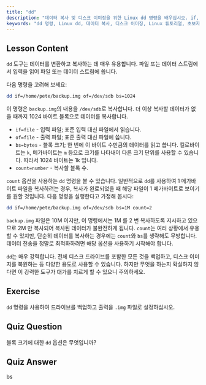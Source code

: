```yaml
---
title: "dd"
description: "데이터 복사 및 디스크 이미징을 위한 Linux dd 명령을 배우십시오. if, of, bs 와 같은 옵션을 이해하십시오. Linux 데이터 관리 여정을 시작하십시오!"
keywords: "dd 명령, Linux dd, 데이터 복사, 디스크 이미징, Linux 튜토리얼, 초보자, 가이드, 데이터 백업"
---
```


## Lesson Content

`dd` 도구는 데이터를 변환하고 복사하는 데 매우 유용합니다. 파일 또는 데이터 스트림에서 입력을 읽어 파일 또는 데이터 스트림에 씁니다.

다음 명령을 고려해 보세요:

```bash
dd if=/home/pete/backup.img of=/dev/sdb bs=1024
```

이 명령은 `backup.img`의 내용을 `/dev/sdb`로 복사합니다. 더 이상 복사할 데이터가 없을 때까지 1024 바이트 블록으로 데이터를 복사합니다.

- `if=file` - 입력 파일; 표준 입력 대신 파일에서 읽습니다.
- `of=file` - 출력 파일; 표준 출력 대신 파일에 씁니다.
- `bs=bytes` - 블록 크기; 한 번에 이 바이트 수만큼의 데이터를 읽고 씁니다. 킬로바이트는 `k`, 메가바이트는 `m` 등으로 크기를 나타내어 다른 크기 단위를 사용할 수 있습니다. 따라서 1024 바이트는 1k 입니다.
- `count=number` - 복사할 블록 수.

`count` 옵션을 사용하는 `dd` 명령을 볼 수 있습니다. 일반적으로 `dd`를 사용하여 1 메가바이트 파일을 복사하려는 경우, 복사가 완료되었을 때 해당 파일이 1 메가바이트로 보이기를 원할 것입니다. 다음 명령을 실행한다고 가정해 봅시다:

```bash
dd if=/home/pete/backup.img of=/dev/sdb bs=1M count=2
```

`backup.img` 파일은 10M 이지만, 이 명령에서는 1M 를 2 번 복사하도록 지시하고 있으므로 2M 만 복사되어 복사된 데이터가 불완전하게 됩니다. `count`는 여러 상황에서 유용할 수 있지만, 단순히 데이터를 복사하는 경우에는 `count`와 `bs`를 생략해도 무방합니다. 데이터 전송을 정말로 최적화하려면 해당 옵션을 사용하기 시작해야 합니다.

`dd`는 매우 강력합니다. 전체 디스크 드라이브를 포함한 모든 것을 백업하고, 디스크 이미지를 복원하는 등 다양한 용도로 사용할 수 있습니다. 하지만 무엇을 하는지 확실하지 않다면 이 강력한 도구가 대가를 치르게 할 수 있으니 주의하세요.

## Exercise

`dd` 명령을 사용하여 드라이브를 백업하고 출력을 `.img` 파일로 설정하십시오.

## Quiz Question

블록 크기에 대한 `dd` 옵션은 무엇입니까?

## Quiz Answer

bs
